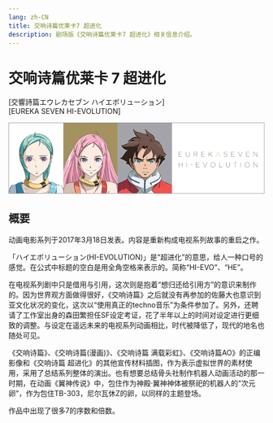 ```yaml
---
lang: zh-CN
title: 交响诗篇优莱卡7 超进化
description: 剧场版《交响诗篇优莱卡7 超进化》相关信息介绍。
---
```


# 交响诗篇优莱卡 7 超进化 

<Badge type="tip" text="电影" vertical="middle" />
<Badge type="tip" text="2017,2018,2021" vertical="middle" />
<Badge type="warning" text="系列动画电影" vertical="middle" />

[交響詩篇エウレカセブン ハイエボリューション]  
[EUREKA SEVEN HI-EVOLUTION]

<img src="/imgs/logos/he_banner.png"/>

## 概要

动画电影系列于2017年3月18日发表。内容是重新构成电视系列故事的重启之作。

「ハイエボリューション(HI-EVOLUTION)」是“超进化”的意思，给人一种口号的感觉。在公式中标题的空白是用全角空格来表示的。简称“HI-EVO”、“HE”。

在电视系列剧中只是借用与引用，这次则是抱着“想归还给引用方”的意识来制作的。因为世界观方面做得很好，《交响诗篇》之后就没有再参加的佐藤大也意识到亚文化状况的变化，这次以“使用真正的techno音乐”为条件参加了。另外，还聘请了工作室出身的森田繁担任SF设定考证，花了半年以上的时间对设定进行更细致的调整。与设定在遥远未来的电视系列动画相比，时代被降低了，现代的地名也随处可见。

《交响诗篇》、《交响诗篇(漫画)》、《交响诗篇 满载彩虹》、《交响诗篇AO》的正编影像和《交响诗篇 超进化》的其他宣传材料插图，作为表示虚拟世界的素材使用，采用了总结系列整体的演出。也有想要总结骨头社制作机器人动画活动的那一时期，在动画《翼神传说》中，包住作为神殿·翼神神体被祭祀的机器人的“次元卵”，作为包住TB-303，尼尔瓦休Z的卵，以同样的主题登场。

作品中出现了很多7的序数和倍数。
